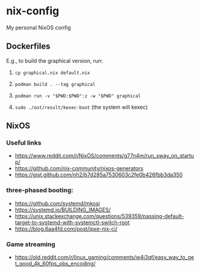 # nix-config
My personal NixOS config

## Dockerfiles

E.g., to build the graphical version, run:

1. `cp graphical.nix default.nix`

2. `podman build . --tag graphical`

3. `podman run -v "$PWD:$PWD":z -w "$PWD" graphical`

4. `sudo ./out/result/kexec-boot` (the system will kexec)

## NixOS

### Useful links

- https://www.reddit.com/r/NixOS/comments/g77n4m/run_sway_on_startup/
- https://github.com/nix-community/nixos-generators
- https://gist.github.com/nh2/b7d285a7530603c2fe0b426fbb3da350

### three-phased booting:
- https://github.com/systemd/mkosi
- https://systemd.io/BUILDING_IMAGES/
- https://unix.stackexchange.com/questions/539359/passing-default-target-to-systemd-with-systemctl-switch-root
- https://blog.6aa4fd.com/post/ipxe-nix-ci/

### Game streaming
- https://old.reddit.com/r/linux_gaming/comments/w4i3qf/easy_way_to_get_good_4k_60fps_obs_encoding/
